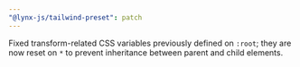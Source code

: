 ```yaml
---
"@lynx-js/tailwind-preset": patch
---
```


Fixed transform-related CSS variables previously defined on `:root`; they are now reset on `*` to prevent inheritance between parent and child elements.
